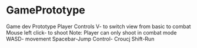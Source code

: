# GamePrototype
Game dev Prototype
Player Controls
V- to switch view from basic to combat
Mouse left click- to shoot Note: Player can only shoot in combat mode
WASD- movement
Spacebar-Jump
Control- Croucj
Shift-Run
